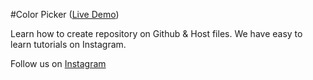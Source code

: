 #Color Picker ([Live Demo](https://github.com/code-architects/Color-picker))

Learn how to create repository on Github & Host files.
We have easy to learn tutorials on Instagram.


Follow us on [Instagram](https://instagram.com/code.architects)

